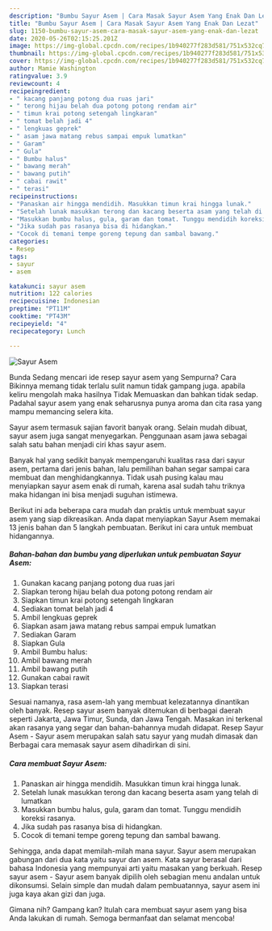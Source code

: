 ```yaml
---
description: "Bumbu Sayur Asem | Cara Masak Sayur Asem Yang Enak Dan Lezat"
title: "Bumbu Sayur Asem | Cara Masak Sayur Asem Yang Enak Dan Lezat"
slug: 1150-bumbu-sayur-asem-cara-masak-sayur-asem-yang-enak-dan-lezat
date: 2020-05-26T02:15:25.201Z
image: https://img-global.cpcdn.com/recipes/1b940277f283d581/751x532cq70/sayur-asem-foto-resep-utama.jpg
thumbnail: https://img-global.cpcdn.com/recipes/1b940277f283d581/751x532cq70/sayur-asem-foto-resep-utama.jpg
cover: https://img-global.cpcdn.com/recipes/1b940277f283d581/751x532cq70/sayur-asem-foto-resep-utama.jpg
author: Mamie Washington
ratingvalue: 3.9
reviewcount: 4
recipeingredient:
- " kacang panjang potong dua ruas jari"
- " terong hijau belah dua potong potong rendam air"
- " timun krai potong setengah lingkaran"
- " tomat belah jadi 4"
- " lengkuas geprek"
- " asam jawa matang rebus sampai empuk lumatkan"
- " Garam"
- " Gula"
- " Bumbu halus"
- " bawang merah"
- " bawang putih"
- " cabai rawit"
- " terasi"
recipeinstructions:
- "Panaskan air hingga mendidih. Masukkan timun krai hingga lunak."
- "Setelah lunak masukkan terong dan kacang beserta asam yang telah di lumatkan"
- "Masukkan bumbu halus, gula, garam dan tomat. Tunggu mendidih koreksi rasanya."
- "Jika sudah pas rasanya bisa di hidangkan."
- "Cocok di temani tempe goreng tepung dan sambal bawang."
categories:
- Resep
tags:
- sayur
- asem

katakunci: sayur asem 
nutrition: 122 calories
recipecuisine: Indonesian
preptime: "PT11M"
cooktime: "PT43M"
recipeyield: "4"
recipecategory: Lunch

---
```



![Sayur Asem](https://img-global.cpcdn.com/recipes/1b940277f283d581/751x532cq70/sayur-asem-foto-resep-utama.jpg)

Bunda Sedang mencari ide resep sayur asem yang Sempurna? Cara Bikinnya memang tidak terlalu sulit namun tidak gampang juga. apabila keliru mengolah maka hasilnya Tidak Memuaskan dan bahkan tidak sedap. Padahal sayur asem yang enak seharusnya punya aroma dan cita rasa yang mampu memancing selera kita.

Sayur asem termasuk sajian favorit banyak orang. Selain mudah dibuat, sayur asem juga sangat menyegarkan. Penggunaan asam jawa sebagai salah satu bahan menjadi ciri khas sayur asem.

Banyak hal yang sedikit banyak mempengaruhi kualitas rasa dari sayur asem, pertama dari jenis bahan, lalu pemilihan bahan segar sampai cara membuat dan menghidangkannya. Tidak usah pusing kalau mau menyiapkan sayur asem enak di rumah, karena asal sudah tahu triknya maka hidangan ini bisa menjadi suguhan istimewa.


Berikut ini ada beberapa cara mudah dan praktis untuk membuat sayur asem yang siap dikreasikan. Anda dapat menyiapkan Sayur Asem memakai 13 jenis bahan dan 5 langkah pembuatan. Berikut ini cara untuk membuat hidangannya.

<!--inarticleads1-->

##### Bahan-bahan dan bumbu yang diperlukan untuk pembuatan Sayur Asem:

1. Gunakan  kacang panjang potong dua ruas jari
1. Siapkan  terong hijau belah dua potong potong rendam air
1. Siapkan  timun krai potong setengah lingkaran
1. Sediakan  tomat belah jadi 4
1. Ambil  lengkuas geprek
1. Siapkan  asam jawa matang rebus sampai empuk lumatkan
1. Sediakan  Garam
1. Siapkan  Gula
1. Ambil  Bumbu halus:
1. Ambil  bawang merah
1. Ambil  bawang putih
1. Gunakan  cabai rawit
1. Siapkan  terasi


Sesuai namanya, rasa asem-lah yang membuat kelezatannya dinantikan oleh banyak. Resep sayur asem banyak ditemukan di berbagai daerah seperti Jakarta, Jawa Timur, Sunda, dan Jawa Tengah. Masakan ini terkenal akan rasanya yang segar dan bahan-bahannya mudah didapat. Resep Sayur Asem - Sayur asem merupakan salah satu sayur yang mudah dimasak dan Berbagai cara memasak sayur asem dihadirkan di sini. 

<!--inarticleads2-->

##### Cara membuat Sayur Asem:

1. Panaskan air hingga mendidih. Masukkan timun krai hingga lunak.
1. Setelah lunak masukkan terong dan kacang beserta asam yang telah di lumatkan
1. Masukkan bumbu halus, gula, garam dan tomat. Tunggu mendidih koreksi rasanya.
1. Jika sudah pas rasanya bisa di hidangkan.
1. Cocok di temani tempe goreng tepung dan sambal bawang.


Sehingga, anda dapat memilah-milah mana sayur. Sayur asem merupakan gabungan dari dua kata yaitu sayur dan asem. Kata sayur berasal dari bahasa Indonesia yang mempunyai arti yaitu masakan yang berkuah. Resep sayur asem - Sayur asem banyak dipilih oleh sebagian menu andalan untuk dikonsumsi. Selain simple dan mudah dalam pembuatannya, sayur asem ini juga kaya akan gizi dan juga. 

Gimana nih? Gampang kan? Itulah cara membuat sayur asem yang bisa Anda lakukan di rumah. Semoga bermanfaat dan selamat mencoba!

